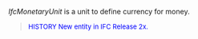 _IfcMonetaryUnit_ is a unit to define currency for money.

> <font size="-1" color="#0000FF">HISTORY New entity in IFC Release 2x.
</font>
